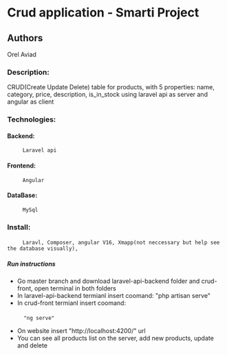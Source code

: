 # Crud application - Smarti Project

## Authors
Orel Aviad
  
### Description:

CRUD(Create Update Delete) table for products, with 5 properties:
name, category, price,  description, is_in_stock using laravel api as server and angular as client
### Technologies:
   #### Backend:
         Laravel api
   #### Frontend:
         Angular
   #### DataBase:
         MySql

### Install:
   ####
         Laravl, Composer, angular V16, Xmapp(not neccessary but help see the database visually),
##### Run instructions
- Go  master branch and  download laravel-api-backend folder and crud-front, open terminal in both folders
- In laravel-api-backend termianl insert coomand: "php artisan serve"
- In crud-front termianl insert coomand:
     ####
        "ng serve"
- On website insert "http://localhost:4200/" url
- You can see all products list on the server, add new products, update and delete

